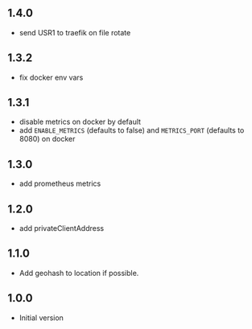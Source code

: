 ## 1.4.0

- send USR1 to traefik on file rotate

## 1.3.2

- fix docker env vars

## 1.3.1

- disable metrics on docker by default
- add `ENABLE_METRICS` (defaults to false) and `METRICS_PORT` (defaults to 8080) on docker

## 1.3.0

- add prometheus metrics

## 1.2.0

- add privateClientAddress

## 1.1.0

- Add geohash to location if possible.

## 1.0.0

- Initial version
